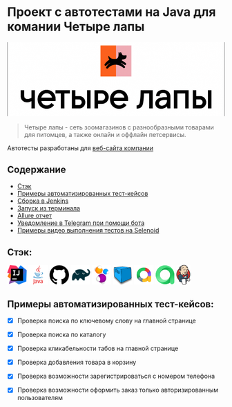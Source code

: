 # Проект с автотестами на Java для комании Четыре лапы
![Company Logo](src/test/resources/4lapyLogo.png)

>Четыре лапы - сеть зоомагазинов с разнообразными товарами для питомцев, а также онлайн и оффлайн петсервисы. 
 
Автотесты разработаны для [веб-сайта компании](https://4lapy.ru/) 

## Содержание

- [Стэк](https://github.com/Mariia-Valisheva/4lapy-auto-tests?tab=readme-ov-file#%D1%81%D1%82%D1%8D%D0%BA)
- [Примеры автоматизированных тест-кейсов](https://github.com/Mariia-Valisheva/4lapy-auto-tests?tab=readme-ov-file#%D0%BF%D1%80%D0%B8%D0%BC%D0%B5%D1%80%D1%8B-%D0%B0%D0%B2%D1%82%D0%BE%D0%BC%D0%B0%D1%82%D0%B8%D0%B7%D0%B8%D1%80%D0%BE%D0%B2%D0%B0%D0%BD%D0%BD%D1%8B%D1%85-%D1%82%D0%B5%D1%81%D1%82-%D0%BA%D0%B5%D0%B9%D1%81%D0%BE%D0%B2)
- [Сборка в Jenkins]()
- [Запуск из терминала]()
- [Allure отчет]()
- [Уведомление в Telegram при помощи бота]()
- [Примеры видео выполнения тестов на Selenoid]()


## Стэк:

[<img src="src/test/resources/IntelliJIDEAIcon.svg" height="45"/>](https://www.jetbrains.com/idea/)
[<img src="src/test/resources/javaLogo.png" height="45"/>](https://www.java.com/ru/)
[<img src="src/test/resources/githubLogo.png" height="45"/>](https://github.com/)
[<img src="src/test/resources/Gradle.svg" height="45"/>](https://gradle.org/)
[<img src="src/test/resources/selenideLogo.png" height="45"/>](https://selenide.org/)
[<img src="src/test/resources/selenoidLogo.png" height="45"/>](https://aerokube.com/selenoid/)
[<img src="src/test/resources/allurerepLogo.png" height="45"/>](https://allurereport.org/)
[<img src="src/test/resources/alluretestopsLogo.png" height="45"/>](https://qameta.io/)
[<img src="src/test/resources/jenkins.svg" height="45"/>](https://www.jenkins.io/)


## Примеры автоматизированных тест-кейсов:
- [x] Проверка поиска по ключевому слову на главной странице

- [x] Проверка поиска по каталогу

- [x] Проверка кликабельности табов на главной странице 

- [x] Проверка добавления товара в корзину

- [x] Проверка возможности зарегистрироваться с номером телефона

- [x] Проверка возможности оформить заказ только авторизированным пользователям